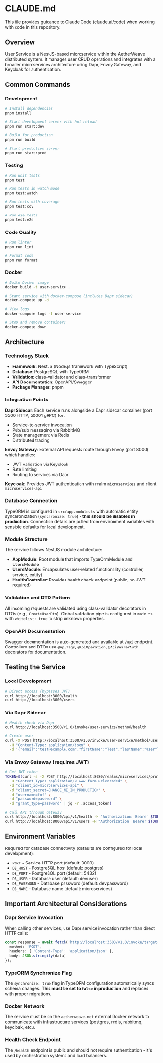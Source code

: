 # CLAUDE.md

This file provides guidance to Claude Code (claude.ai/code) when working with code in this repository.

## Overview

User Service is a NestJS-based microservice within the AetherWeave distributed system. It manages user CRUD operations and integrates with a broader microservices architecture using Dapr, Envoy Gateway, and Keycloak for authentication.

## Common Commands

### Development
```bash
# Install dependencies
pnpm install

# Start development server with hot reload
pnpm run start:dev

# Build for production
pnpm run build

# Start production server
pnpm run start:prod
```

### Testing
```bash
# Run unit tests
pnpm test

# Run tests in watch mode
pnpm test:watch

# Run tests with coverage
pnpm test:cov

# Run e2e tests
pnpm test:e2e
```

### Code Quality
```bash
# Run linter
pnpm run lint

# Format code
pnpm run format
```

### Docker
```bash
# Build Docker image
docker build -t user-service .

# Start service with docker-compose (includes Dapr sidecar)
docker-compose up -d

# View logs
docker-compose logs -f user-service

# Stop and remove containers
docker-compose down
```

## Architecture

### Technology Stack
- **Framework**: NestJS (Node.js framework with TypeScript)
- **Database**: PostgreSQL with TypeORM
- **Validation**: class-validator and class-transformer
- **API Documentation**: OpenAPI/Swagger
- **Package Manager**: pnpm

### Integration Points

**Dapr Sidecar**: Each service runs alongside a Dapr sidecar container (port 3500 HTTP, 50001 gRPC) for:
- Service-to-service invocation
- Pub/sub messaging via RabbitMQ
- State management via Redis
- Distributed tracing

**Envoy Gateway**: External API requests route through Envoy (port 8000) which handles:
- JWT validation via Keycloak
- Rate limiting
- Routing to services via Dapr

**Keycloak**: Provides JWT authentication with realm `microservices` and client `microservices-api`

### Database Connection
TypeORM is configured in `src/app.module.ts` with automatic entity synchronization (`synchronize: true`) - **this should be disabled in production**. Connection details are pulled from environment variables with sensible defaults for local development.

### Module Structure
The service follows NestJS module architecture:
- **AppModule**: Root module that imports TypeOrmModule and UsersModule
- **UsersModule**: Encapsulates user-related functionality (controller, service, entity)
- **HealthController**: Provides health check endpoint (public, no JWT required)

### Validation and DTO Pattern
All incoming requests are validated using class-validator decorators in DTOs (e.g., `CreateUserDto`). Global validation pipe is configured in `main.ts` with `whitelist: true` to strip unknown properties.

### OpenAPI Documentation
Swagger documentation is auto-generated and available at `/api` endpoint. Controllers and DTOs use `@ApiTags`, `@ApiOperation`, `@ApiBearerAuth` decorators for documentation.

## Testing the Service

### Local Development
```bash
# Direct access (bypasses JWT)
curl http://localhost:3000/health
curl http://localhost:3000/users
```

### Via Dapr Sidecar
```bash
# Health check via Dapr
curl http://localhost:3500/v1.0/invoke/user-service/method/health

# Create user
curl -X POST http://localhost:3500/v1.0/invoke/user-service/method/users \
  -H "Content-Type: application/json" \
  -d '{"email":"test@example.com","firstName":"Test","lastName":"User"}'
```

### Via Envoy Gateway (requires JWT)
```bash
# Get JWT token
TOKEN=$(curl -s -X POST http://localhost:8080/realms/microservices/protocol/openid-connect/token \
  -H "Content-Type: application/x-www-form-urlencoded" \
  -d "client_id=microservices-api" \
  -d "client_secret=CHANGE_ME_IN_PRODUCTION" \
  -d "username=fof" \
  -d "password=password" \
  -d "grant_type=password" | jq -r .access_token)

# Call API through gateway
curl http://localhost:8000/api/v1/health -H "Authorization: Bearer $TOKEN"
curl http://localhost:8000/api/v1/users -H "Authorization: Bearer $TOKEN"
```

## Environment Variables

Required for database connectivity (defaults are configured for local development):
- `PORT` - Service HTTP port (default: 3000)
- `DB_HOST` - PostgreSQL host (default: postgres)
- `DB_PORT` - PostgreSQL port (default: 5432)
- `DB_USER` - Database user (default: devuser)
- `DB_PASSWORD` - Database password (default: devpassword)
- `DB_NAME` - Database name (default: microservices)

## Important Architectural Considerations

### Dapr Service Invocation
When calling other services, use Dapr service invocation rather than direct HTTP calls:
```typescript
const response = await fetch('http://localhost:3500/v1.0/invoke/target-service/method/endpoint', {
  method: 'POST',
  headers: { 'Content-Type': 'application/json' },
  body: JSON.stringify(data)
});
```

### TypeORM Synchronize Flag
The `synchronize: true` flag in TypeORM configuration automatically syncs schema changes. **This must be set to `false` in production** and replaced with proper migrations.

### Docker Network
The service must be on the `aetherweave-net` external Docker network to communicate with infrastructure services (postgres, redis, rabbitmq, keycloak, etc.).

### Health Check Endpoint
The `/health` endpoint is public and should not require authentication - it's used by orchestration systems and load balancers.
